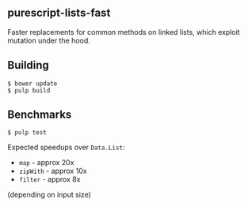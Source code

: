 ## purescript-lists-fast

Faster replacements for common methods on linked lists, which exploit mutation under the hood.

## Building

```
$ bower update
$ pulp build
```

## Benchmarks

```
$ pulp test
```

Expected speedups over `Data.List`:

- `map` - approx 20x
- `zipWith` - approx 10x
- `filter` - approx 8x

(depending on input size)
